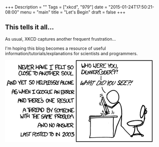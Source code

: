 +++
Description = ""
Tags = ["xkcd", "979"]
date = "2015-01-24T17:50:21-08:00"
menu = "main"
title = "Let's Begin"
draft = false
+++

## This tells it all...

As usual, XKCD captures another frequent frustration...

I'm hoping this blog becomes a resource of useful information/tutorials/explanations for scientists and programmers. 

<img src="/images/xkcd979.png">